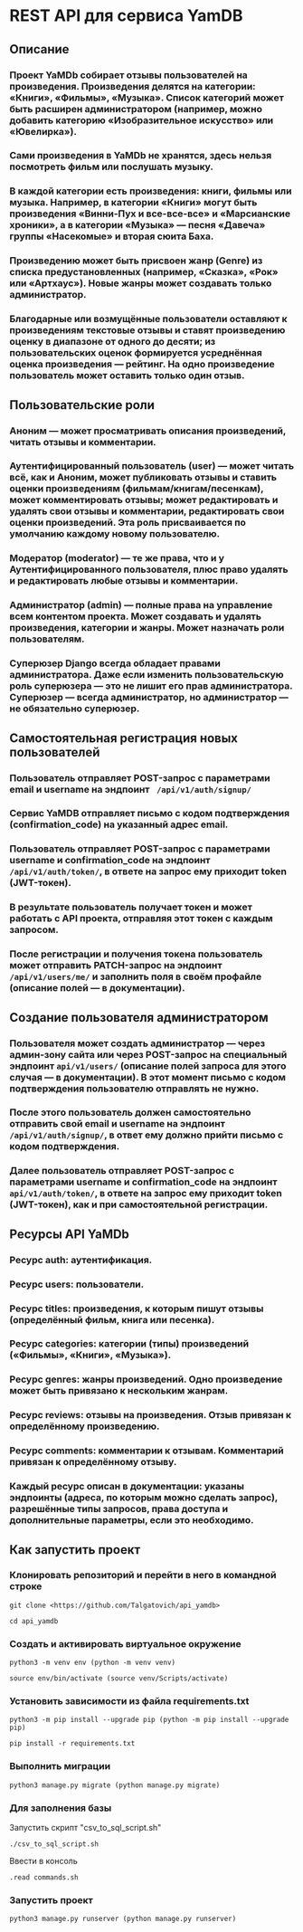# REST API для сервиса YamDB
## Описание
### Проект YaMDb собирает отзывы пользователей на произведения. Произведения делятся на категории: «Книги», «Фильмы», «Музыка». Список категорий может быть расширен администратором (например, можно добавить категорию «Изобразительное искусство» или «Ювелирка»).
### Сами произведения в YaMDb не хранятся, здесь нельзя посмотреть фильм или послушать музыку.
### В каждой категории есть произведения: книги, фильмы или музыка. Например, в категории «Книги» могут быть произведения «Винни-Пух и все-все-все» и «Марсианские хроники», а в категории «Музыка» — песня «Давеча» группы «Насекомые» и вторая сюита Баха.
### Произведению может быть присвоен жанр (Genre) из списка предустановленных (например, «Сказка», «Рок» или «Артхаус»). Новые жанры может создавать только администратор.
### Благодарные или возмущённые пользователи оставляют к произведениям текстовые отзывы и ставят произведению оценку в диапазоне от одного до десяти; из пользовательских оценок формируется усреднённая оценка произведения — рейтинг. На одно произведение пользователь может оставить только один отзыв.

## Пользовательские роли
### Аноним — может просматривать описания произведений, читать отзывы и комментарии.
### Аутентифицированный пользователь (user) — может читать всё, как и Аноним, может публиковать отзывы и ставить оценки произведениям (фильмам/книгам/песенкам), может комментировать отзывы; может редактировать и удалять свои отзывы и комментарии, редактировать свои оценки произведений. Эта роль присваивается по умолчанию каждому новому пользователю.
### Модератор (moderator) — те же права, что и у Аутентифицированного пользователя, плюс право удалять и редактировать любые отзывы и комментарии.
### Администратор (admin) — полные права на управление всем контентом проекта. Может создавать и удалять произведения, категории и жанры. Может назначать роли пользователям.
### Суперюзер Django всегда обладает правами администратора. Даже если изменить пользовательскую роль суперюзера — это не лишит его прав администратора. Суперюзер — всегда администратор, но администратор — не обязательно суперюзер.

## Самостоятельная регистрация новых пользователей
### Пользователь отправляет POST-запрос с параметрами email и username на эндпоинт ``` /api/v1/auth/signup/```
### Сервис YaMDB отправляет письмо с кодом подтверждения (confirmation_code) на указанный адрес email.
### Пользователь отправляет POST-запрос с параметрами username и confirmation_code на эндпоинт ```/api/v1/auth/token/```, в ответе на запрос ему приходит token (JWT-токен).
### В результате пользователь получает токен и может работать с API проекта, отправляя этот токен с каждым запросом.
### После регистрации и получения токена пользователь может отправить PATCH-запрос на эндпоинт ```/api/v1/users/me/``` и заполнить поля в своём профайле (описание полей — в документации).


## Создание пользователя администратором

### Пользователя может создать администратор — через админ-зону сайта или через POST-запрос на специальный эндпоинт ```api/v1/users/``` (описание полей запроса для этого случая — в документации). В этот момент письмо с кодом подтверждения пользователю отправлять не нужно.
### После этого пользователь должен самостоятельно отправить свой email и username на эндпоинт ```/api/v1/auth/signup/```, в ответ ему должно прийти письмо с кодом подтверждения.
### Далее пользователь отправляет POST-запрос с параметрами username и confirmation_code на эндпоинт ```api/v1/auth/token/```, в ответе на запрос ему приходит token (JWT-токен), как и при самостоятельной регистрации.


## Ресурсы API YaMDb

### Ресурс auth: аутентификация.
### Ресурс users: пользователи.
### Ресурс titles: произведения, к которым пишут отзывы (определённый фильм, книга или песенка).
### Ресурс categories: категории (типы) произведений («Фильмы», «Книги», «Музыка»).
### Ресурс genres: жанры произведений. Одно произведение может быть привязано к нескольким жанрам.
### Ресурс reviews: отзывы на произведения. Отзыв привязан к определённому произведению.
### Ресурс comments: комментарии к отзывам. Комментарий привязан к определённому отзыву.
### Каждый ресурс описан в документации: указаны эндпоинты (адреса, по которым можно сделать запрос), разрешённые типы запросов, права доступа и дополнительные параметры, если это необходимо.




## Как запустить проект


### Клонировать репозиторий и перейти в него в командной строке

```
git clone <https://github.com/Talgatovich/api_yamdb>
```

```
cd api_yamdb
```

### Cоздать и активировать виртуальное окружение

```
python3 -m venv env (python -m venv venv)
```

```
source env/bin/activate (source venv/Scripts/activate)
```

### Установить зависимости из файла requirements.txt

```
python3 -m pip install --upgrade pip (python -m pip install --upgrade pip)
```

```
pip install -r requirements.txt
```

### Выполнить миграции

```
python3 manage.py migrate (python manage.py migrate)
```

### Для заполнения базы

Запустить скрипт "csv_to_sql_script.sh"

```
./csv_to_sql_script.sh
```

Ввести в консоль

```
.read commands.sh
```

### Запустить проект

```
python3 manage.py runserver (python manage.py runserver)
```
